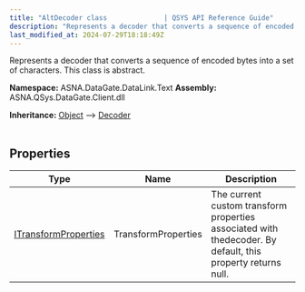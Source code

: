 ```yaml
---
title: "AltDecoder class              | QSYS API Reference Guide"
description: "Represents a decoder that converts a sequence of encoded bytes into a set of characters. This class is abstract. "
last_modified_at: 2024-07-29T18:18:49Z
---
```


Represents a decoder that converts a sequence of encoded bytes into a set of characters. This class is abstract.

**Namespace:** ASNA.DataGate.DataLink.Text
**Assembly:** ASNA.QSys.DataGate.Client.dll

**Inheritance:** [Object](https://docs.microsoft.com/en-us/dotnet/api/system.object) --> [Decoder](https://learn.microsoft.com/en-us/dotnet/api/system.text.decoder?view=net-8.0)
<br>
<br>

## Properties

| Type | Name | Description
| --- | --- | --- 
| [ITransformProperties](/reference/datagate/datagate-providers/i-transform-properties.html) | TransformProperties | The current custom transform properties associated with thedecoder. By default, this property returns null. |
